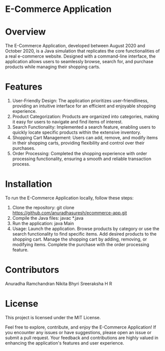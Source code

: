 # E-Commerce Application

# Overview
The E-Commerce Application, developed between August 2020 and October 2020, is a Java simulation that replicates the core functionalities of a real e-commerce website. Designed with a command-line interface, the application allows users to seamlessly browse, search for, and purchase products while managing their shopping carts.

# Features
1. User-Friendly Design: The application prioritizes user-friendliness, providing an intuitive interface for an efficient and enjoyable shopping experience.
2. Product Categorization: Products are organized into categories, making it easy for users to navigate and find items of interest.
3. Search Functionality: Implemented a search feature, enabling users to quickly locate specific products within the extensive inventory.
4. Shopping Cart Management: Users can add, remove, and modify items in their shopping carts, providing flexibility and control over their purchases.
5. Order Processing: Completed the shopping experience with order processing functionality, ensuring a smooth and reliable transaction process.

# Installation
To run the E-Commerce Application locally, follow these steps:
1. Clone the repository: git clone https://github.com/anuradhasuresh/ecommerce-app.git
2. Compile the Java files: javac *.java
3. Run the application: java Main
4. Usage: Launch the application. Browse products by category or use the search functionality to find specific items. Add desired products to the shopping cart. Manage the shopping cart by adding, removing, or modifying items. Complete the purchase with the order processing feature.

# Contributors
Anuradha Ramchandran
Nikita Bhyri
Sreeraksha H R

# License
This project is licensed under the MIT License.

Feel free to explore, contribute, and enjoy the E-Commerce Application! If you encounter any issues or have suggestions, please open an issue or submit a pull request. Your feedback and contributions are highly valued in enhancing the application's features and user experience.






